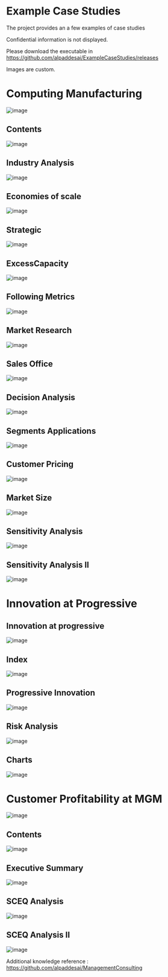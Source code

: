 # Example Case Studies

The project provides an a few examples of case studies

Confidential information is not displayed.

Please download the executable in https://github.com/alpaddesai/ExampleCaseStudies/releases

Images are custom.

# Computing Manufacturing 
![image](ComputingManufacturing.png)

## Contents
![image](TContents.png)

## Industry Analysis
![image](IndustryAnalysis.png)

## Economies of scale
![image](EconomiesofScale.png)

## Strategic 
![image](Strategies.png)

## ExcessCapacity
![image](ExcessCapacity.png)

## Following Metrics
![image](FollowingMetrics.png)

## Market Research
![image](MarketResearch.png)

## Sales Office
![image](SalesOffice.png)

## Decision Analysis
![image](DecisionAnalysis.png)

## Segments Applications
![image](SegmentsApplication.png)

## Customer Pricing
![image](CustomerPrice.png)

## Market Size
![image](MarketSize.png)

## Sensitivity Analysis
![image](SensitivityAnalysis.png)

## Sensitivity Analysis II 
![image](SensitivityAnalysisII.png)


# Innovation at Progressive 

## Innovation at progressive
![image](innovationprogressive.png)


## Index
![image](TContents.png)


## Progressive Innovation 
![image](ProgressiveInnovation.png)

## Risk Analysis
![image](RiskAnalysis.png)

## Charts 
![image](Charts.png)

# Customer Profitability at MGM
![image](CustomerProfitabilityMGM.png)

## Contents
![image](ManagingCustomerProfitabilityTcontents.png)

## Executive Summary
![image](ExecutiveSummary.png)

## SCEQ Analysis
![image](SCEQAnalysis.png)

## SCEQ Analysis II
![image](SCEQAnalysisII.png)

Additional knowledge reference : https://github.com/alpaddesai/ManagementConsulting
